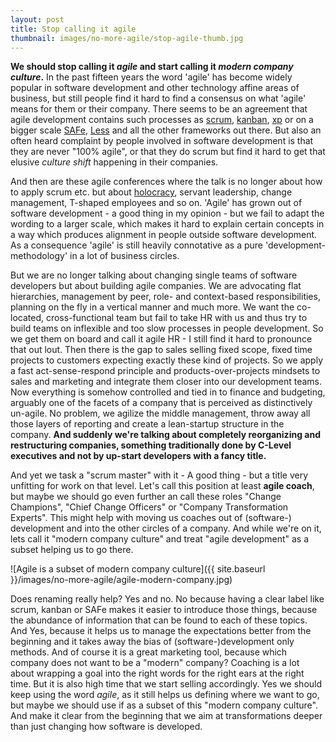 ```yaml
---
layout: post
title: Stop calling it agile 
thumbnail: images/no-more-agile/stop-agile-thumb.jpg
---
```


**We should stop calling it *agile* and start calling it *modern company culture*.** In the past fifteen years the word 'agile' has become widely popular in software development and other technology affine areas of business, but still people find it hard to find a consensus on what 'agile' means for them or their company. There seems to be an agreement that agile development contains such processes as [scrum](https://www.scrum.org/), [kanban](https://en.wikipedia.org/wiki/Kanban), [xp](http://www.extremeprogramming.org/) or on a bigger scale [SAFe](http://www.scaledagileframework.com/), [Less](https://less.works/) and all the other frameworks out there. But also an often heard complaint by people involved in software development is that they are never "100% agile", or that they do scrum but find it hard to get that elusive *culture shift* happening in their companies. 

And then are these agile conferences where the talk is no longer about how to apply scrum etc. but about [holocracy](https://www.holacracy.org/), servant leadership, change management, T-shaped employees and so on. 'Agile' has grown out of software development - a good thing in my opinion - but we fail to adapt the wording to a larger scale, which makes it hard to explain certain concepts in a way which produces alignment in people outside software development. As a consequence 'agile' is still heavily connotative as a pure 'development-methodology' in a lot of business circles. 

But we are no longer talking about changing single teams of software developers but about building agile companies. We are advocating flat hierarchies, management by peer, role- and context-based responsibilities, planning on the fly in a vertical manner and much more. We want the co-located, cross-functional team but fail to take HR with us and thus try to build teams on inflexible and too slow processes in people development. So we get them on board and call it agile HR - I still find it hard to pronounce that out lout. Then there is the gap to sales selling fixed scope, fixed time projects to customers expecting exactly these kind of projects. So we apply a fast act-sense-respond principle and products-over-projects mindsets to sales and marketing and integrate them closer into our development teams. Now everything is somehow controlled and tied in to finance and budgeting, arguably one of the facets of a company that is perceived as distinctively un-agile. No problem, we agilize the middle management, throw away all those layers of reporting and create a lean-startup structure in the company. 
**And suddenly we're talking about completely reorganizing and restructuring companies, something traditionally done by C-Level executives and not by up-start developers with a fancy title.**

And yet we task a "scrum master" with it - A good thing - but a title very unfitting for work on that level. Let's call this position at least **agile coach**, but maybe we should go even further an call these roles "Change Champions", "Chief Change Officers" or "Company Transformation Experts". This might help with moving us coaches out of (software-) development and into the other circles of a company. And while we're on it, lets call it "modern company culture" and treat "agile development" as a subset helping us to go there.

![Agile is a subset of modern company culture]({{ site.baseurl }}/images/no-more-agile/agile-modern-company.jpg)

Does renaming really help? Yes and no. No because having a clear label like scrum, kanban or SAFe makes it easier to introduce those things, because the abundance of information that can be found to each of these topics. And Yes, because it helps us to manage the expectations better from the beginning and it takes away the bias of (software-)development only methods. And of course it is a great marketing tool, because which company does not want to be a "modern" company? Coaching is a lot about wrapping a goal into the right words for the right ears at the right time. But it is also high time that we start selling accordingly. Yes we should keep using the word *agile*, as it still helps us defining where we want to go, but maybe we should use if as a subset of this "modern company culture". And make it clear from the beginning that we aim at transformations deeper than just changing how software is developed. 



